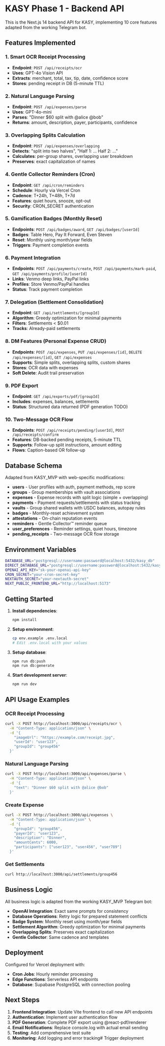 # KASY Phase 1 - Backend API

This is the Next.js 14 backend API for KASY, implementing 10 core features adapted from the working Telegram bot.

## Features Implemented

### 1. Smart OCR Receipt Processing
- **Endpoint**: `POST /api/receipts/ocr`
- **Uses**: GPT-4o Vision API
- **Extracts**: merchant, total, tax, tip, date, confidence score
- **Stores**: pending receipt in DB (5-minute TTL)

### 2. Natural Language Parsing
- **Endpoint**: `POST /api/expenses/parse`
- **Uses**: GPT-4o-mini
- **Parses**: "Dinner $60 split with @alice @bob"
- **Returns**: amount, description, payer, participants, confidence

### 3. Overlapping Splits Calculation
- **Endpoint**: `POST /api/expenses/overlapping`
- **Detects**: "split into two halves", "Half 1: ... Half 2: ..."
- **Calculates**: per-group shares, overlapping user breakdown
- **Preserves**: exact capitalization of names

### 4. Gentle Collector Reminders (Cron)
- **Endpoint**: `GET /api/cron/reminders`
- **Schedule**: Hourly via Vercel Cron
- **Cadence**: T+24h, T+48h, T+7d
- **Features**: quiet hours, snooze, opt-out
- **Security**: CRON_SECRET authentication

### 5. Gamification Badges (Monthly Reset)
- **Endpoints**: `POST /api/badges/award`, `GET /api/badges/[userId]`
- **Badges**: Table Hero, Pay It Forward, Even Steven
- **Reset**: Monthly using month/year fields
- **Triggers**: Payment completion events

### 6. Payment Integration
- **Endpoints**: `POST /api/payments/create`, `POST /api/payments/mark-paid`, `GET /api/payments/profile/[userId]`
- **Links**: Venmo deep links, PayPal links
- **Profiles**: Store Venmo/PayPal handles
- **Status**: Track payment completion

### 7. Delegation (Settlement Consolidation)
- **Endpoint**: `GET /api/settlements/[groupId]`
- **Algorithm**: Greedy optimization for minimal payments
- **Filters**: Settlements < $0.01
- **Tracks**: Already-paid settlements

### 8. DM Features (Personal Expense CRUD)
- **Endpoints**: `POST /api/expenses`, `PUT /api/expenses/[id]`, `DELETE /api/expenses/[id]`, `GET /api/expenses`
- **Supports**: Simple splits, overlapping splits, custom shares
- **Stores**: OCR data with expenses
- **Soft Delete**: Audit trail preservation

### 9. PDF Export
- **Endpoint**: `GET /api/exports/pdf/[groupId]`
- **Includes**: expenses, balances, settlements
- **Status**: Structured data returned (PDF generation TODO)

### 10. Two-Message OCR Flow
- **Endpoints**: `POST /api/receipts/pending/[userId]`, `POST /api/receipts/confirm`
- **Features**: DB-backed pending receipts, 5-minute TTL
- **Supports**: Follow-up split instructions, amount editing
- **Flows**: Caption-based OR follow-up

## Database Schema

Adapted from KASY_MVP with web-specific modifications:

- **users** - User profiles with auth, payment methods, rep score
- **groups** - Group memberships with vault associations  
- **expenses** - Expense records with split logic (simple + overlapping)
- **payments** - Payment requests/settlements with status tracking
- **vaults** - Group shared wallets with USDC balances, autopay rules
- **badges** - Monthly-reset achievement system
- **attestations** - On-chain reputation events
- **reminders** - Gentle Collector™ reminder queue
- **user_preferences** - Reminder settings, quiet hours, timezone
- **pending_receipts** - Two-message OCR flow storage

## Environment Variables

```bash
DATABASE_URL="postgresql://username:password@localhost:5432/kasy_db"
DIRECT_DATABASE_URL="postgresql://username:password@localhost:5432/kasy_db"
OPENAI_API_KEY="sk-your-openai-api-key"
CRON_SECRET="your-cron-secret-key"
NEXTAUTH_SECRET="your-nextauth-secret"
NEXT_PUBLIC_FRONTEND_URL="http://localhost:5173"
```

## Getting Started

1. **Install dependencies**:
   ```bash
   npm install
   ```

2. **Setup environment**:
   ```bash
   cp env.example .env.local
   # Edit .env.local with your values
   ```

3. **Setup database**:
   ```bash
   npm run db:push
   npm run db:generate
   ```

4. **Start development server**:
   ```bash
   npm run dev
   ```

## API Usage Examples

### OCR Receipt Processing
```bash
curl -X POST http://localhost:3000/api/receipts/ocr \
  -H "Content-Type: application/json" \
  -d '{
    "imageUrl": "https://example.com/receipt.jpg",
    "userId": "user123",
    "groupId": "group456"
  }'
```

### Natural Language Parsing
```bash
curl -X POST http://localhost:3000/api/expenses/parse \
  -H "Content-Type: application/json" \
  -d '{
    "text": "Dinner $60 split with @alice @bob"
  }'
```

### Create Expense
```bash
curl -X POST http://localhost:3000/api/expenses \
  -H "Content-Type: application/json" \
  -d '{
    "groupId": "group456",
    "payerId": "user123",
    "description": "Dinner",
    "amountCents": 6000,
    "participants": ["user123", "user456", "user789"]
  }'
```

### Get Settlements
```bash
curl http://localhost:3000/api/settlements/group456
```

## Business Logic

All business logic is adapted from the working KASY_MVP Telegram bot:

- **OpenAI Integration**: Exact same prompts for consistency
- **Database Operations**: Retry logic for prepared statement conflicts
- **Badge System**: Monthly reset using month/year fields
- **Settlement Algorithm**: Greedy optimization for minimal payments
- **Overlapping Splits**: Preserves exact capitalization
- **Gentle Collector**: Same cadence and templates

## Deployment

Configured for Vercel deployment with:
- **Cron Jobs**: Hourly reminder processing
- **Edge Functions**: Serverless API endpoints
- **Database**: Supabase PostgreSQL with connection pooling

## Next Steps

1. **Frontend Integration**: Update Vite frontend to call new API endpoints
2. **Authentication**: Implement user authentication flow
3. **PDF Generation**: Complete PDF export using @react-pdf/renderer
4. **Email Notifications**: Replace console.log with actual email sending
5. **Testing**: Add comprehensive test suite
6. **Monitoring**: Add logging and error tracking# Trigger deployment
